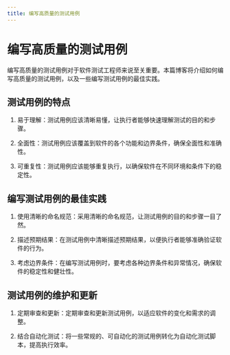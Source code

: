 ```yaml
---
title: 编写高质量的测试用例
---
```


# 编写高质量的测试用例

编写高质量的测试用例对于软件测试工程师来说至关重要。本篇博客将介绍如何编写高质量的测试用例，以及一些编写测试用例的最佳实践。

## 测试用例的特点

1. 易于理解：测试用例应该清晰易懂，让执行者能够快速理解测试的目的和步骤。

2. 全面性：测试用例应该覆盖到软件的各个功能和边界条件，确保全面性和准确性。

3. 可重复性：测试用例应该能够重复执行，以确保软件在不同环境和条件下的稳定性。

## 编写测试用例的最佳实践

1. 使用清晰的命名规范：采用清晰的命名规范，让测试用例的目的和步骤一目了然。

2. 描述预期结果：在测试用例中清晰描述预期结果，以便执行者能够准确验证软件的行为。

3. 考虑边界条件：在编写测试用例时，要考虑各种边界条件和异常情况，确保软件的稳定性和健壮性。

## 测试用例的维护和更新

1. 定期审查和更新：定期审查和更新测试用例，以适应软件的变化和需求的调整。

2. 结合自动化测试：将一些常规的、可自动化的测试用例转化为自动化测试脚本，提高执行效率。

